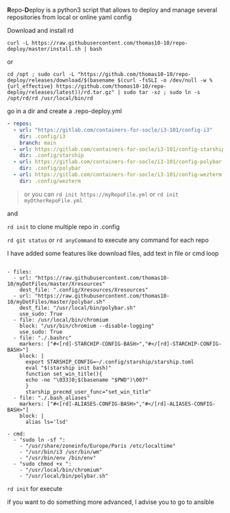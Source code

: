 **R**epo-**D**eploy is a python3 script that allows to deploy and manage several repositories from local or online yaml config

Download and install rd

```
curl -L https://raw.githubusercontent.com/thomas10-10/repo-deploy/master/install.sh | bash
```

or

```
cd /opt ; sudo curl -L "https://github.com/thomas10-10/repo-deploy/releases/download/$(basename $(curl -fsSLI -o /dev/null -w %{url_effective} https://github.com/thomas10-10/repo-deploy/releases/latest))/rd.tar.gz" | sudo tar -xz ; sudo ln -s /opt/rd/rd /usr/local/bin/rd
```



go in a dir and create a .repo-deploy.yml

```yaml
- repos:
  - url: "https://gitlab.com/containers-for-socle/i3-101/config-i3"
    dir: .config/i3
    branch: main
  - url: https://gitlab.com/containers-for-socle/i3-101/config-starship.git
    dir: .config/starship
  - url: https://gitlab.com/containers-for-socle/i3-101/config-polybar
    dir: .config/polybar  
  - url: https://gitlab.com/containers-for-socle/i3-101/config-wezterm
    dir: .config/wezterm

```
> or you can `rd init https://myRepoFile.yml`  or `rd init myOtherRepoFile.yml`

and 

`rd init` to clone multiple repo in .config

`rd git status`  or `rd anyCommand` to execute any command for each repo




I have added some features like download files, add text in file  or cmd loop

```

- files:
  - url: "https://raw.githubusercontent.com/thomas10-10/myDotFiles/master/Xresources"
    dest_file: ".config/Xresources/Xresources"
  - url: "https://raw.githubusercontent.com/thomas10-10/myDotFiles/master/polybar.sh"
    dest_file: "/usr/local/bin/polybar.sh"
    use_sudo: True
  - file: /usr/local/bin/chromium
    block: "/usr/bin/chromium --disable-logging"
    use_sudo: True
  - file: "./.bashrc"
    markers: ["#<[rd]-STARCHIP-CONFIG-BASH>","#</[rd]-STARCHIP-CONFIG-BASH>"]
    block: |
      export STARSHIP_CONFIG=~/.config/starship/starship.toml
      eval "$(starship init bash)"
      function set_win_title(){
      echo -ne "\033]0;$(basename "$PWD")\007"
      }
      starship_precmd_user_func="set_win_title"
  - file: "./.bash_aliases"
    markers: ["#<[rd]-ALIASES-CONFIG-BASH>","#</[rd]-ALIASES-CONFIG-BASH>"]
    block: |
      alias ls='lsd'

- cmd:
  - "sudo ln -sf ":
    - "/usr/share/zoneinfo/Europe/Paris /etc/localtime"
    - "/usr/bin/i3 /usr/bin/wm"
    - "/usr/bin/env /bin/env"
  - "sudo chmod +x ":
    - "/usr/local/bin/chromium"
    - "/usr/local/bin/polybar.sh"
```

`rd init` for execute

if you want to do something more advanced, I advise you to go to ansible
